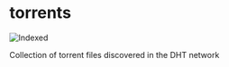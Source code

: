 torrents 
========
![Indexed](https://img.shields.io/badge/indexed-126110-blue)

Collection of torrent files discovered in the DHT network
